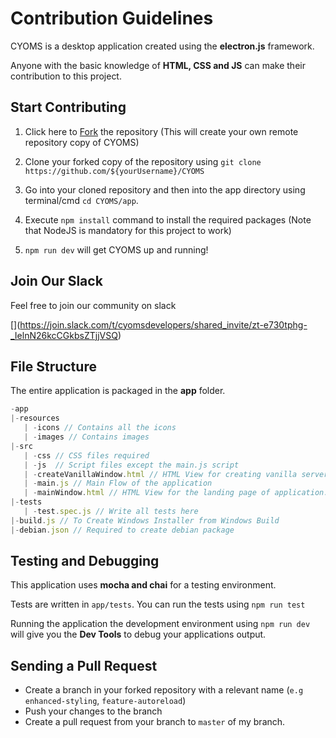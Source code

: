 # Contribution Guidelines

CYOMS is a desktop application created using the **electron.js** framework.

Anyone with the basic knowledge of **HTML, CSS and JS** can make their contribution to this project.

## Start Contributing

1. Click here to [Fork](https://github.com/Pika1998/CYOMS/fork) the repository (This will create your own remote repository copy of CYOMS)

2. Clone your forked copy of the repository using `git clone https://github.com/${yourUsername}/CYOMS`

3. Go into your cloned repository and then into the app directory using terminal/cmd `cd CYOMS/app`.

4. Execute `npm install` command to install the required packages (Note that NodeJS is mandatory for this project to work)

5. `npm run dev` will get CYOMS up and running!

## Join Our Slack

Feel free to join our community on slack

[[](resources/images/join_slack.png)](https://join.slack.com/t/cyomsdevelopers/shared_invite/zt-e730tphg-_IelnN26kcCGkbsZTjjVSQ)

## File Structure

The entire application is packaged in the **app** folder.
```js
-app
|-resources 
   | -icons // Contains all the icons
   | -images // Contains images
|-src
   | -css // CSS files required
   | -js  // Script files except the main.js script
   | -createVanillaWindow.html // HTML View for creating vanilla server.
   | -main.js // Main Flow of the application
   | -mainWindow.html // HTML View for the landing page of application. 
|-tests 
   | -test.spec.js // Write all tests here
|-build.js // To Create Windows Installer from Windows Build
|-debian.json // Required to create debian package
```
## Testing and Debugging

This application uses **mocha and chai** for a testing environment.

Tests are written in `app/tests`. You can run the tests using `npm run test`

Running the application the development environment using `npm run dev` will give you the **Dev Tools** to debug your applications output.


## Sending a Pull Request
- Create a branch in your forked repository with a relevant name (`e.g enhanced-styling`, `feature-autoreload`)
- Push your changes to the branch
- Create a pull request from your branch to `master` of my branch.

